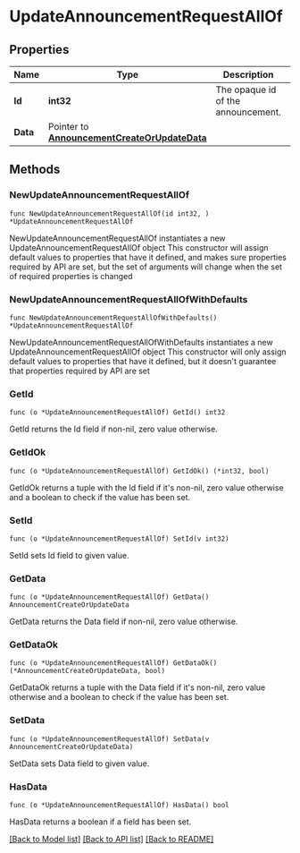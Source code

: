 # UpdateAnnouncementRequestAllOf

## Properties

Name | Type | Description | Notes
------------ | ------------- | ------------- | -------------
**Id** | **int32** | The opaque id of the announcement. | 
**Data** | Pointer to [**AnnouncementCreateOrUpdateData**](AnnouncementCreateOrUpdateData.md) |  | [optional] 

## Methods

### NewUpdateAnnouncementRequestAllOf

`func NewUpdateAnnouncementRequestAllOf(id int32, ) *UpdateAnnouncementRequestAllOf`

NewUpdateAnnouncementRequestAllOf instantiates a new UpdateAnnouncementRequestAllOf object
This constructor will assign default values to properties that have it defined,
and makes sure properties required by API are set, but the set of arguments
will change when the set of required properties is changed

### NewUpdateAnnouncementRequestAllOfWithDefaults

`func NewUpdateAnnouncementRequestAllOfWithDefaults() *UpdateAnnouncementRequestAllOf`

NewUpdateAnnouncementRequestAllOfWithDefaults instantiates a new UpdateAnnouncementRequestAllOf object
This constructor will only assign default values to properties that have it defined,
but it doesn't guarantee that properties required by API are set

### GetId

`func (o *UpdateAnnouncementRequestAllOf) GetId() int32`

GetId returns the Id field if non-nil, zero value otherwise.

### GetIdOk

`func (o *UpdateAnnouncementRequestAllOf) GetIdOk() (*int32, bool)`

GetIdOk returns a tuple with the Id field if it's non-nil, zero value otherwise
and a boolean to check if the value has been set.

### SetId

`func (o *UpdateAnnouncementRequestAllOf) SetId(v int32)`

SetId sets Id field to given value.


### GetData

`func (o *UpdateAnnouncementRequestAllOf) GetData() AnnouncementCreateOrUpdateData`

GetData returns the Data field if non-nil, zero value otherwise.

### GetDataOk

`func (o *UpdateAnnouncementRequestAllOf) GetDataOk() (*AnnouncementCreateOrUpdateData, bool)`

GetDataOk returns a tuple with the Data field if it's non-nil, zero value otherwise
and a boolean to check if the value has been set.

### SetData

`func (o *UpdateAnnouncementRequestAllOf) SetData(v AnnouncementCreateOrUpdateData)`

SetData sets Data field to given value.

### HasData

`func (o *UpdateAnnouncementRequestAllOf) HasData() bool`

HasData returns a boolean if a field has been set.


[[Back to Model list]](../README.md#documentation-for-models) [[Back to API list]](../README.md#documentation-for-api-endpoints) [[Back to README]](../README.md)


